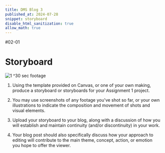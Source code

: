```yaml
---
title: DMS Blog 3
published_at: 2024-07-28
snippet: storyboard
disable_html_sanitization: true
allow_math: true
---
```

#02-01
# Storyboard

![1](240725)
^30 sec footage


1. Using the template provided on Canvas, or one of your own making, produce a storyboard or storyboards for your Assignment 1 project.

2. You may use screenshots of any footage you've shot so far, or your own illustrations to indicate the composition and movement of shots and visual elements.

3. Upload your storyboard to your blog, along with a discussion of how you will establish and maintain continuity (and/or discontinuity) in your work.

4. Your blog post should also specifically discuss how your approach to editing will contribute to the main theme, concept, action, or emotion you hope to offer the viewer.
